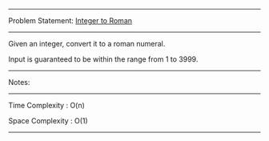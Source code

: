 ******************************************************************************
Problem Statement: [Integer to Roman](https://leetcode.com/problems/integer-to-roman/)
******************************************************************************
Given an integer, convert it to a roman numeral.

Input is guaranteed to be within the range from 1 to 3999.
******************************************************************************
Notes: 
******************************************************************************

Time Complexity : O(n)

Space Complexity : O(1)

******************************************************************************
